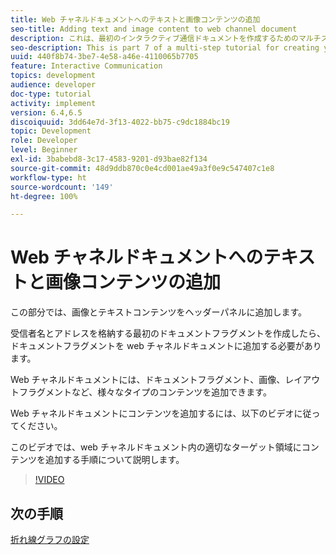 ```yaml
---
title: Web チャネルドキュメントへのテキストと画像コンテンツの追加
seo-title: Adding text and image content to web channel document
description: これは、最初のインタラクティブ通信ドキュメントを作成するためのマルチステップチュートリアルの第 7 部です。 この部分では、画像とテキストコンテンツをヘッダーパネルに追加します。
seo-description: This is part 7 of a multi-step tutorial for creating your first interactive communications document. In this part, we will add images and text content to the header panel.
uuid: 440f8b74-3be7-4e58-a46e-4110065b7705
feature: Interactive Communication
topics: development
audience: developer
doc-type: tutorial
activity: implement
version: 6.4,6.5
discoiquuid: 3dd64e7d-3f13-4022-bb75-c9dc1884bc19
topic: Development
role: Developer
level: Beginner
exl-id: 3babebd8-3c17-4583-9201-d93bae82f134
source-git-commit: 48d9ddb870c0e4cd001ae49a3f0e9c547407c1e8
workflow-type: ht
source-wordcount: '149'
ht-degree: 100%

---
```


# Web チャネルドキュメントへのテキストと画像コンテンツの追加

この部分では、画像とテキストコンテンツをヘッダーパネルに追加します。

受信者名とアドレスを格納する最初のドキュメントフラグメントを作成したら、ドキュメントフラグメントを web チャネルドキュメントに追加する必要があります。

Web チャネルドキュメントには、ドキュメントフラグメント、画像、レイアウトフラグメントなど、様々なタイプのコンテンツを追加できます。

Web チャネルドキュメントにコンテンツを追加するには、以下のビデオに従ってください。

このビデオでは、web チャネルドキュメント内の適切なターゲット領域にコンテンツを追加する手順について説明します。

>[!VIDEO](https://video.tv.adobe.com/v/22359?quality=12&learn=on)

## 次の手順

[折れ線グラフの設定](./parteight.md)

